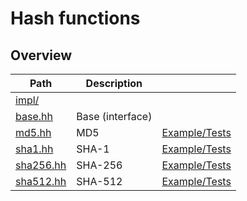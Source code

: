 # Hash functions

## Overview

| Path                   | Description      |                                 |
| ---------------------- | ---------------- | ------------------------------- |
| [impl/](impl)          |                  |                                 |
| [base.hh](base.hh)     | Base (interface) |                                 |
| [md5.hh](md5.hh)       | MD5              | [Example/Tests](md5.test.cc)    |
| [sha1.hh](sha1.hh)     | SHA-1            | [Example/Tests](sha1.test.cc)   |
| [sha256.hh](sha256.hh) | SHA-256          | [Example/Tests](sha256.test.cc) |
| [sha512.hh](sha512.hh) | SHA-512          | [Example/Tests](sha512.test.cc) |
